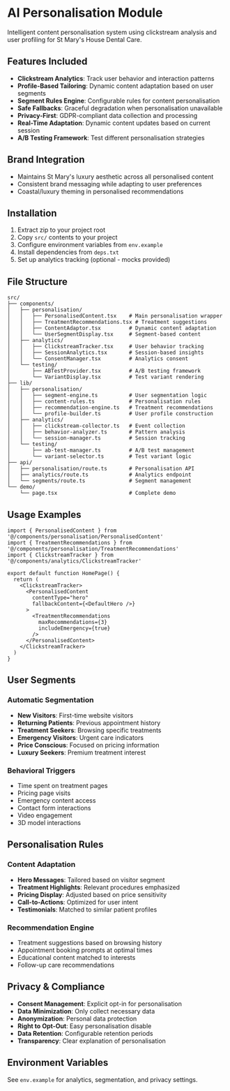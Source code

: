 # AI Personalisation Module

Intelligent content personalisation system using clickstream analysis and user profiling for St Mary's House Dental Care.

## Features Included

- **Clickstream Analytics**: Track user behavior and interaction patterns
- **Profile-Based Tailoring**: Dynamic content adaptation based on user segments
- **Segment Rules Engine**: Configurable rules for content personalisation
- **Safe Fallbacks**: Graceful degradation when personalisation unavailable
- **Privacy-First**: GDPR-compliant data collection and processing
- **Real-Time Adaptation**: Dynamic content updates based on current session
- **A/B Testing Framework**: Test different personalisation strategies

## Brand Integration

- Maintains St Mary's luxury aesthetic across all personalised content
- Consistent brand messaging while adapting to user preferences
- Coastal/luxury theming in personalised recommendations

## Installation

1. Extract zip to your project root
2. Copy `src/` contents to your project
3. Configure environment variables from `env.example`
4. Install dependencies from `deps.txt`
5. Set up analytics tracking (optional - mocks provided)

## File Structure

```
src/
├── components/
│   ├── personalisation/
│   │   ├── PersonalisedContent.tsx    # Main personalisation wrapper
│   │   ├── TreatmentRecommendations.tsx # Treatment suggestions
│   │   ├── ContentAdaptor.tsx         # Dynamic content adaptation
│   │   └── UserSegmentDisplay.tsx     # Segment-based content
│   ├── analytics/
│   │   ├── ClickstreamTracker.tsx     # User behavior tracking
│   │   ├── SessionAnalytics.tsx       # Session-based insights
│   │   └── ConsentManager.tsx         # Analytics consent
│   └── testing/
│       ├── ABTestProvider.tsx         # A/B testing framework
│       └── VariantDisplay.tsx         # Test variant rendering
├── lib/
│   ├── personalisation/
│   │   ├── segment-engine.ts          # User segmentation logic
│   │   ├── content-rules.ts           # Personalisation rules
│   │   ├── recommendation-engine.ts   # Treatment recommendations
│   │   └── profile-builder.ts         # User profile construction
│   ├── analytics/
│   │   ├── clickstream-collector.ts   # Event collection
│   │   ├── behavior-analyzer.ts       # Pattern analysis
│   │   └── session-manager.ts         # Session tracking
│   └── testing/
│       ├── ab-test-manager.ts         # A/B test management
│       └── variant-selector.ts        # Test variant logic
├── api/
│   ├── personalisation/route.ts       # Personalisation API
│   ├── analytics/route.ts             # Analytics endpoint
│   └── segments/route.ts              # Segment management
└── demo/
    └── page.tsx                       # Complete demo
```

## Usage Examples

```tsx
import { PersonalisedContent } from '@/components/personalisation/PersonalisedContent'
import { TreatmentRecommendations } from '@/components/personalisation/TreatmentRecommendations'
import { ClickstreamTracker } from '@/components/analytics/ClickstreamTracker'

export default function HomePage() {
  return (
    <ClickstreamTracker>
      <PersonalisedContent
        contentType="hero"
        fallbackContent={<DefaultHero />}
      >
        <TreatmentRecommendations
          maxRecommendations={3}
          includeEmergency={true}
        />
      </PersonalisedContent>
    </ClickstreamTracker>
  )
}
```

## User Segments

### Automatic Segmentation
- **New Visitors**: First-time website visitors
- **Returning Patients**: Previous appointment history
- **Treatment Seekers**: Browsing specific treatments
- **Emergency Visitors**: Urgent care indicators
- **Price Conscious**: Focused on pricing information
- **Luxury Seekers**: Premium treatment interest

### Behavioral Triggers
- Time spent on treatment pages
- Pricing page visits
- Emergency content access
- Contact form interactions
- Video engagement
- 3D model interactions

## Personalisation Rules

### Content Adaptation
- **Hero Messages**: Tailored based on visitor segment
- **Treatment Highlights**: Relevant procedures emphasized
- **Pricing Display**: Adjusted based on price sensitivity
- **Call-to-Actions**: Optimized for user intent
- **Testimonials**: Matched to similar patient profiles

### Recommendation Engine
- Treatment suggestions based on browsing history
- Appointment booking prompts at optimal times
- Educational content matched to interests
- Follow-up care recommendations

## Privacy & Compliance

- **Consent Management**: Explicit opt-in for personalisation
- **Data Minimization**: Only collect necessary data
- **Anonymization**: Personal data protection
- **Right to Opt-Out**: Easy personalisation disable
- **Data Retention**: Configurable retention periods
- **Transparency**: Clear explanation of personalisation

## Environment Variables

See `env.example` for analytics, segmentation, and privacy settings.


